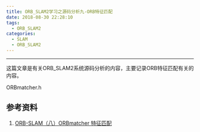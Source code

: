 ```yaml
---
title: ORB_SLAM2学习之源码分析九-ORB特征匹配
date: 2018-08-30 22:28:10
tags: 
  - ORB_SLAM2
categories: 
  - SLAM
  - ORB_SLAM2
---
```


----

这篇文章是有关ORB_SLAM2系统源码分析的内容，主要记录ORB特征匹配有关的内容。

<!--more---->

ORBmatcher.h



## 参考资料

1. [ORB-SLAM（八）ORBmatcher 特征匹配](https://www.cnblogs.com/shang-slam/p/6431017.html)